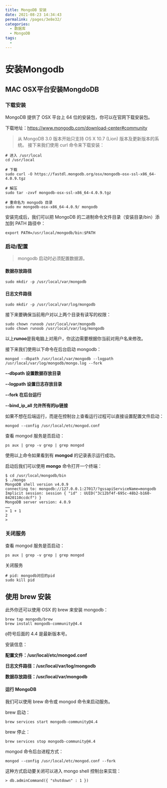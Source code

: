 ```yaml
---
title: MongoDB 安装
date: 2021-08-23 14:34:43
permalink: /pages/3e8e32/
categories:
  - 数据库
  - MongoDB
tags:
  - 
---
```

# 安装Mongodb

## MAC OSX平台安装MongdoDB

### 下载安装

MongoDB 提供了 OSX 平台上 64 位的安装包，你可以在官网下载安装包。

下载地址：https://www.mongodb.com/download-center#community

> 从 MongoDB 3.0 版本开始只支持 OS X 10.7 (Lion) 版本及更新版本的系统。
接下来我们使用 curl 命令来下载安装：

```
# 进入 /usr/local
cd /usr/local

# 下载
sudo curl -O https://fastdl.mongodb.org/osx/mongodb-osx-ssl-x86_64-4.0.9.tgz

# 解压
sudo tar -zxvf mongodb-osx-ssl-x86_64-4.0.9.tgz

# 重命名为 mongodb 目录
sudo mv mongodb-osx-x86_64-4.0.9/ mongodb
```

安装完成后，我们可以把 MongoDB 的二进制命令文件目录（安装目录/bin）添加到 PATH 路径中：
```
export PATH=/usr/local/mongodb/bin:$PATH
```

### 启动/配置

> mongodb 启动时必须配置数据源。

#### 数据存放路径

```
sudo mkdir -p /usr/local/var/mongodb
```

#### 日志文件路径

```
sudo mkdir -p /usr/local/var/log/mongodb
```

接下来要确保当前用户对以上两个目录有读写的权限：
```
sudo chown runoob /usr/local/var/mongodb
sudo chown runoob /usr/local/var/log/mongodb
```
以上**runoo**是我电脑上对用户，你这边需要根据你当前对用户名来修改。

接下来我们使用以下命令在后台启动 mongodb：
```
mongod --dbpath /usr/local/var/mongodb --logpath /usr/local/var/log/mongodb/mongo.log --fork
```

**--dbpath 设置数据存放目录**

**--logpath 设置日志存放目录**

**--fork 在后台运行**

**--bind_ip_all 允许所有的ip链接**

如果不想在后端运行，而是在控制台上查看运行过程可以直接设置配置文件启动：
```
mongod --config /usr/local/etc/mongod.conf
```
查看 mongod 服务是否启动：
```
ps aux | grep -v grep | grep mongod
```
使用以上命令如果看到有 **mongod** 的记录表示运行成功。

启动后我们可以使用 **mongo** 命令打开一个终端：
```
$ cd /usr/local/mongodb/bin 
$ ./mongo
MongoDB shell version v4.0.9
connecting to: mongodb://127.0.0.1:27017/?gssapiServiceName=mongodb
Implicit session: session { "id" : UUID("3c12bf4f-695c-48b2-b160-8420110ccdcf") }
MongoDB server version: 4.0.9
……
> 1 + 1
2
> 
```

### 关闭服务

查看 mongod 服务是否启动：

```
ps aux | grep -v grep | grep mongod
```

关闭服务

```shell
# pid: mongodb对应的pid
sudo kill pid
```

## 使用 brew 安装

此外你还可以使用 OSX 的 brew 来安装 mongodb：
```
brew tap mongodb/brew
brew install mongodb-community@4.4
```
```@```符号后面的 4.4 是最新版本号。

安装信息：

**配置文件：/usr/local/etc/mongod.conf**

**日志文件路径：/usr/local/var/log/mongodb**

**数据存放路径：/usr/local/var/mongodb**

#### 运行 MongoDB

我们可以使用 brew 命令或 mongod 命令来启动服务。

brew 启动：
```
brew services start mongodb-community@4.4
```
brew 停止：
```
brew services stop mongodb-community@4.4
```
mongod 命令后台进程方式：
```
mongod --config /usr/local/etc/mongod.conf --fork
```
这种方式启动要关闭可以进入 mongo shell 控制台来实现：
```
> db.adminCommand({ "shutdown" : 1 })
```